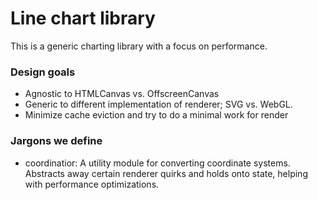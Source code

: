 # Line chart library

This is a generic charting library with a focus on performance.

### Design goals

- Agnostic to HTMLCanvas vs. OffscreenCanvas
- Generic to different implementation of renderer; SVG vs. WebGL.
- Minimize cache eviction and try to do a minimal work for render

### Jargons we define

- coordinatior: A utility module for converting coordinate systems. Abstracts
  away certain renderer quirks and holds onto state, helping with performance
  optimizations.
